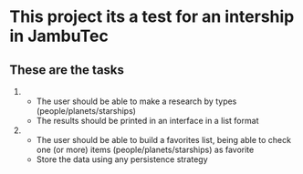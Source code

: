 <h1>This project its a test for an intership in JambuTec</h1>

<h2>These are the tasks</h2>

<ol>
  <li>
    <ul>
      <li>The user should be able to make a research by types (people/planets/starships)</li>
      <li>The results should be printed in an interface in a list format</li>
    </ul>
  </li>
  
  <li>
    <ul>
      <li>The user should be able to build a favorites list, being able to check one (or more) items (people/planets/starships) as favorite</li>
      <li>Store the data using any persistence strategy</li>
    </ul>
  </li> 
</ol>


